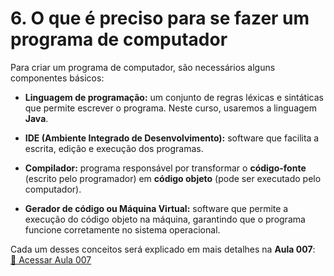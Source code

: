 # 6. O que é preciso para se fazer um programa de computador

Para criar um programa de computador, são necessários alguns componentes básicos:

- **Linguagem de programação:** um conjunto de regras léxicas e sintáticas que permite escrever o programa. Neste curso, usaremos a linguagem **Java**.

- **IDE (Ambiente Integrado de Desenvolvimento):** software que facilita a escrita, edição e execução dos programas.

- **Compilador:** programa responsável por transformar o **código-fonte** (escrito pelo programador) em **código objeto** (pode ser executado pelo computador).

- **Gerador de código ou Máquina Virtual:** software que permite a execução do código objeto na máquina, garantindo que o programa funcione corretamente no sistema operacional.

Cada um desses conceitos será explicado em mais detalhes na **Aula 007**:  
[🔗 Acessar Aula 007](https://github.com/marialuciasf97/curso-java-completo/blob/main/curso_java/secao02_conceitos_de_programacao/aula007_linguagem_de_programacao_lexica_sintatica/aula007_linguagem_de_programacao_lexica_sintatica.md)
